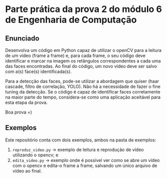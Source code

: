 # Parte prática da prova 2 do módulo 6 de Engenharia de Computação

## Enunciado

Desenvolva um código em Python capaz de utilizar o openCV para a leitura de um vídeo (frame a frame) e, para cada frame, o seu código deve identificar e marcar na imagem os retângulos correspondentes a cada uma das faces encontradas. Ao final do código, um novo vídeo deve ser salvo com a(s) face(s) identificada(s).

Para a detecção das faces, pode-se utilizar a abordagem que quiser (haar cascade, filtro de correlação, YOLO). Não há a necessidade de fazer o fine tuning da detecção. Se o código é capaz de identificar faces corretamente na maior parte do tempo, considera-se como uma aplicação aceitável para esta etapa da prova.

Boa prova =)

## Exemplos

Este repositório conta com dois exemplos, ambos na pasta de exemplos:

1. `reproduz_video.py` -> exemplo de leitura e reprodução de vídeo utilizando o opencv; e
2. `edita_video.py` -> exemplo onde é possível ver como se abre um vídeo com o opencv e edita-o frame a frame, salvando um único arquivo de vídeo ao final.

